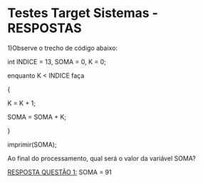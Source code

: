# Testes Target Sistemas - RESPOSTAS

1)Observe o trecho de código abaixo:

int INDICE = 13, SOMA = 0, K = 0;

enquanto K < INDICE faça

{

K = K + 1;

SOMA = SOMA + K;

}

imprimir(SOMA);

Ao final do processamento, qual será o valor da variável SOMA?

[RESPOSTA QUESTÃO 1:](https://github.com/thfreitas11/TestesTargetSistemas/blob/main/TesteSoma/Program.cs) SOMA = 91


